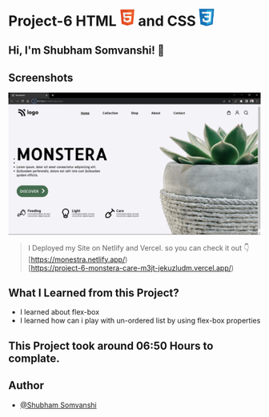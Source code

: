 # Project-6 HTML <img src="./screenshot/1.png" width="30"> and CSS <img src="./screenshot/css1.png" width="30">

## Hi, I'm Shubham Somvanshi! 👋


## Screenshots

![App Screenshot](./screenshot/Screenshot%20(53).png)

>I Deployed my Site on Netlify and Vercel. so you can check it out 👇
<br> [https://monestra.netlify.app/)
<br> [https://project-6-monstera-care-m3jt-jekuzludm.vercel.app/)

## What I Learned from this Project?

 
- I learned about flex-box
- I learned how can i play with un-ordered list by using flex-box properties 



## This Project took around 06:50 Hours to complate.

## Author

- [@Shubham Somvanshi](https://github.com/shubhlabh123)
